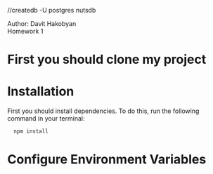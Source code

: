 //createdb -U postgres nutsdb

Author: Davit Hakobyan \
Homework 1

# First you should clone my project

# Installation

First you should install dependencies. To do this, run the following command in your terminal:
```bash
  npm install
```

# Configure Environment Variables
